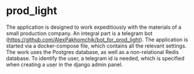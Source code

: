 # prod_light
The application is designed to work expeditiously with the materials of a small production company. An integral part is a telegram bot (https://github.com/AlexPakhomchik/bot_for_prod_light). The application is started via a docker-compose file, which contains all the relevant settings. The work uses the Postgres database, as well as a non-relational Redis database.
To identify the user, a telegram id is needed, which is specified when creating a user in the django admin panel.